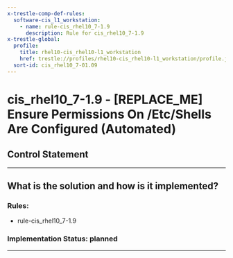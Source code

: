 ```yaml
---
x-trestle-comp-def-rules:
  software-cis_l1_workstation:
    - name: rule-cis_rhel10_7-1.9
      description: Rule for cis_rhel10_7-1.9
x-trestle-global:
  profile:
    title: rhel10-cis_rhel10-l1_workstation
    href: trestle://profiles/rhel10-cis_rhel10-l1_workstation/profile.json
  sort-id: cis_rhel10_7-01.09
---
```


# cis_rhel10_7-1.9 - \[REPLACE_ME\] Ensure Permissions On /Etc/Shells Are Configured (Automated)

## Control Statement

______________________________________________________________________

## What is the solution and how is it implemented?

<!-- For implementation status enter one of: implemented, partial, planned, alternative, not-applicable -->

<!-- Note that the list of rules under ### Rules: is read-only and changes will not be captured after assembly to JSON -->

<!-- Add control implementation description here for control: cis_rhel10_7-1.9 -->

### Rules:

  - rule-cis_rhel10_7-1.9

### Implementation Status: planned

______________________________________________________________________
